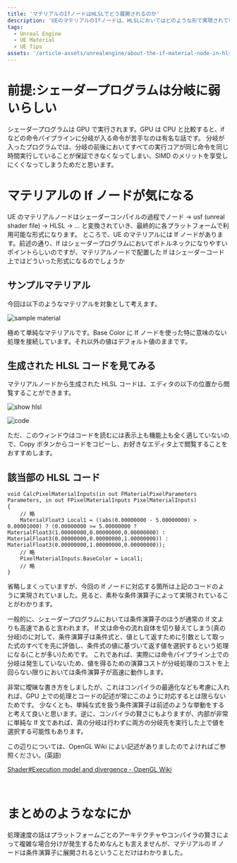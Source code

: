 ```yaml
---
title: 'マテリアルのIfノードはHLSLでどう展開されるのか'
description: 'UEのマテリアルのIfノードは、HLSLにおいてはどのような形で実現されているのかのメモ'
tags:
  - Unreal Engine
  - UE Material
  - UE Tips
assets: '/article-assets/unrealengine/about-the-if-material-node-in-hlsl'
---
```


# 前提:シェーダープログラムは分岐に弱いらしい

シェーダープログラムは GPU で実行されます。GPU は CPU と比較すると、if などの命令パイプラインに分岐が入る命令が苦手なのは有名な話です。
分岐が入ったプログラムでは、分岐の前後においてすべての実行コアが同じ命令を同じ時間実行していることが保証できなくなってしまい、SIMD のメリットを享受しにくくなってしまうためだと思います。

# マテリアルの If ノードが気になる

UE のマテリアルノードはシェーダーコンパイルの過程でノード → usf (unreal shader file) → HLSL → ... と変換されていき、最終的に各プラットフォームで利用可能な形式になります。
ところで、UE のマテリアルには If ノードがあります。前述の通り、If はシェーダープログラムにおいてボトルネックになりやすいポイントらしいのですが、マテリアルノードで配置した If はシェーダーコード上ではどういった形式になるのでしょうか

## サンプルマテリアル

今回は以下のようなマテリアルを対象として考えます。

![sample material](#/sample-material.jpg)

極めて単純なマテリアルです。Base Color に If ノードを使った特に意味のない処理を接続しています。それ以外の値はデフォルト値のままです。

## 生成された HLSL コードを見てみる

マテリアルノードから生成された HLSL コードは、エディタの以下の位置から閲覧することができます。

![show hlsl](#/show-hlsl.jpg)

![code](#/hlsl-code.jpg)

ただ、このウィンドウはコードを読むには表示上も機能上も全く適していないので、Copy ボタンからコードをコピーし、お好きなエディタ上で閲覧することをおすすめします。

## 該当部の HLSL コード

```hlsl title="hoge"
void CalcPixelMaterialInputs(in out FMaterialPixelParameters Parameters, in out FPixelMaterialInputs PixelMaterialInputs)
{
    // 略
    MaterialFloat3 Local1 = ((abs(0.00000000 - 5.00000000) > 0.00001000) ? (0.00000000 >= 5.00000000 ? MaterialFloat3(1.00000000,0.00000000,0.00000000) : MaterialFloat3(0.00000000,0.00000000,1.00000000)) : MaterialFloat3(0.00000000,1.00000000,0.00000000));
    // 略
    PixelMaterialInputs.BaseColor = Local1;
    // 略
}
```

省略しまくっていますが、今回の If ノードに対応する箇所は上記のコードのように実現されていました。見ると、素朴な条件演算子によって実現されていることがわかります。

一般的に、シェーダープログラムにおいては条件演算子のほうが通常の If 文よりも高速であると言われます。
If 文は命令の流れ自体を切り替えてしまう(真の分岐)のに対して、条件演算子は条件式と、値として返すために引数として取った式のすべてを先に評価し、条件式の値に基づいて返す値を選択するという処理になる(ことが多い)ためです。
これであれば、実際には命令パイプライン上での分岐は発生していないため、値を得るための演算コストが分岐処理のコストを上回らない限りにおいては条件演算子が高速に動作します。

非常に曖昧な書き方をしましたが、これはコンパイラの最適化なども考慮に入れれば、GPU 上での処理とコードの記述が常にこのように対応するとは限らないためです。
少なくとも、単純な式を扱う条件演算子は前述のような挙動をすると考えて良いと思います。逆に、コンパイラの賢さにもよりますが、内部が非常に単純な If 文であれば、真の分岐は行わずに両方の分岐先を実行した上で値を選択する可能性もあります。

この辺りについては、OpenGL Wiki によい記述がありましたのでよければご参照ください。(英語)

[Shader#Execution model and divergence - OpenGL Wiki](https://www.khronos.org/opengl/wiki/Shader#Execution_model_and_divergence)

<br>

# まとめのようななにか

処理速度の話はプラットフォームごとのアーキテクチャやコンパイラの賢さによって複雑な場合分けが発生するためなんとも言えませんが、マテリアルの If ノードは条件演算子に展開されるということだけはわかりました。
